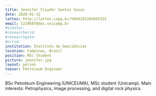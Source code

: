 ```yaml
---
title: Jennifer Slayder Santos Souza
date: 2020-01-12
lattes: http://lattes.cnpq.br/5844155203665325
email: l229687@dac.unicamp.br
#scholar:
#researcherid:
#researchgate:
#orcid:
institution: Instituto de Geociências
location: Campinas, Brazil
position: MSc Student
picture: jennifer.jpg
layout: person
teaser: Petroleum Engineer
---
```


BSc Petroleum Engineering (UNICEUMA), MSc student (Unicamp). Main interests:
Petrophysics, image processing, and digital rock physics.
